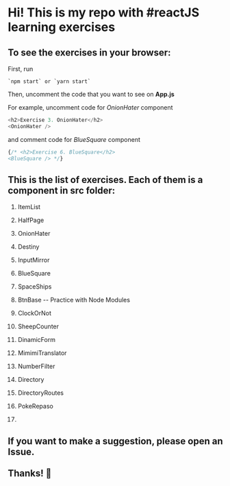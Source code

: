 # Hi! This is my repo with #reactJS learning exercises

## To see the exercises in your browser:

First, run

```
`npm start` or `yarn start`
```

Then, uncomment the code that you want to see on **App.js**


For example, uncomment code for *OnionHater* component

```javascript
<h2>Exercise 3. OnionHater</h2>
<OnionHater />
```
and comment code for *BlueSquare* component

```javascript
{/* <h2>Exercise 6. BlueSquare</h2>
<BlueSquare /> */}
```

## This is the list of exercises. Each of them is a component in src folder:
1. ItemList

2. HalfPage

3. OnionHater

4. Destiny

5. InputMirror

6. BlueSquare

7. SpaceShips

8. BtnBase -- Practice with Node Modules

9. ClockOrNot

10. SheepCounter

11. DinamicForm

12. MimimiTranslator

13. NumberFilter

14. Directory

15. DirectoryRoutes

16. PokeRepaso

17. 

## If you want to make a suggestion, please open an Issue. <br /><br />Thanks! 💌
